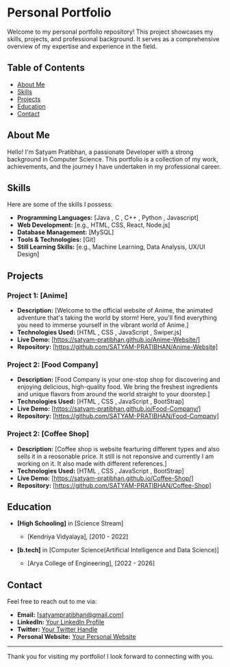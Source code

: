 # Personal Portfolio

Welcome to my personal portfolio repository! This project showcases my skills, projects, and professional background. It serves as a comprehensive overview of my expertise and experience in the field.

## Table of Contents

- [About Me](#about-me)
- [Skills](#skills)
- [Projects](#projects)
- [Education](#education)
- [Contact](#contact)

## About Me

Hello! I'm Satyam Pratibhan, a passionate Developer with a strong background in Computer Science. This portfolio is a collection of my work, achievements, and the journey I have undertaken in my professional career.

## Skills

Here are some of the skills I possess:

- **Programming Languages:** [Java , C , C++ , Python , Javascript]
- **Web Development:** [e.g., HTML, CSS, React, Node.js]
- **Database Management:** [MySQL]
- **Tools & Technologies:** [Git]
- **Still Learning Skills:** [e.g., Machine Learning, Data Analysis, UX/UI Design]

## Projects

### Project 1: [Anime]
- **Description:** [Welcome to the official website of Anime, the animated adventure that's taking the world by storm! Here, you'll find everything you need to immerse yourself in the vibrant world of Anime.]
- **Technologies Used:** [HTML , CSS , JavaScript , Swiper.js]
- **Live Demo:** [https://satyam-pratibhan.github.io/Anime-Website/]
- **Repository:** [https://github.com/SATYAM-PRATIBHAN/Anime-Website]

### Project 2: [Food Company]
- **Description:** [Food Company is your one-stop shop for discovering and enjoying delicious, high-quality food. We bring the freshest ingredients and unique flavors from around the world straight to your doorstep.]
- **Technologies Used:** [HTML , CSS , JavaScript , BootStrap]
- **Live Demo:** [https://satyam-pratibhan.github.io/Food-Company/]
- **Repository:** [https://github.com/SATYAM-PRATIBHAN/Food-Company]

### Project 2: [Coffee Shop]
- **Description:** [Coffee shop is website fearturing different types and also sells it in a reosonable price. It still is not reponsive and currently I am working on it. It also made with different references.]
- **Technologies Used:** [HTML , CSS , JavaScript , BootStrap]
- **Live Demo:** [https://satyam-pratibhan.github.io/Coffee-Shop/]
- **Repository:** [https://github.com/SATYAM-PRATIBHAN/Coffee-Shop]

## Education

- **[High Schooling]** in [Science Stream]
  - [Kendriya Vidyalaya], [2010 - 2022]

- **[b.tech]** in [Computer Science(Artificial Intelligence and Data Science)]
  - [Arya College of Engineering], [2022 - 2026]

## Contact

Feel free to reach out to me via:

- **Email:** [satyampratibhan@gmail.com]
- **LinkedIn:** [Your LinkedIn Profile](https://www.linkedin.com/in/satyam-pratibhan-578706219/)
- **Twitter:** [Your Twitter Handle](https://x.com/s_pratibhan)
- **Personal Website:** [Your Personal Website](https://yourwebsite.com)


---

Thank you for visiting my portfolio! I look forward to connecting with you.
